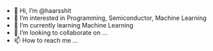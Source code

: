 - 👋 Hi, I’m @haarsshit
- 👀 I’m interested in Programming, Semiconductor, Machine Learning
- 🌱 I’m currently learning Machine Learning
- 💞️ I’m looking to collaborate on ...
- 📫 How to reach me ...

<!---
haarsshit/haarsshit is a ✨ special ✨ repository because its `README.md` (this file) appears on your GitHub profile.
You can click the Preview link to take a look at your changes.
--->
